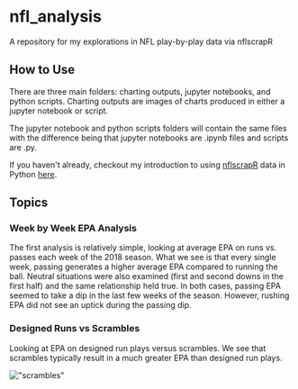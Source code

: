 # nfl_analysis
A repository for my explorations in NFL play-by-play data via nflscrapR

## How to Use
There are three main folders: charting outputs, jupyter notebooks, and python scripts. Charting outputs are images of charts produced in either a jupyter notebook or script.

The jupyter notebook and python scripts folders will contain the same files with the difference being that jupyter notebooks are .ipynb files and scripts are .py.

If you haven't already, checkout my introduction to using [nflscrapR](https://github.com/maksimhorowitz/nflscrapR) data in Python [here](https://gist.github.com/Deryck97/fa4abc0e66b77922634be9f51f9a1052).

## Topics

### Week by Week EPA Analysis
The first analysis is relatively simple, looking at average EPA on runs vs. passes each week of the 2018 season. What we see is that every single week, passing generates a higher average EPA compared to running the ball. Neutral situations were also examined (first and second downs in the first half) and the same relationship held true. In both cases, passing EPA seemed to take a dip in the last few weeks of the season. However, rushing EPA did not see an uptick during the passing dip. 

### Designed Runs vs Scrambles
Looking at EPA on designed run plays versus scrambles. We see that scrambles typically result in a much greater EPA than designed run plays. 

!["scrambles"](https://user-images.githubusercontent.com/38873110/62155815-5db11d00-b2f9-11e9-8dcb-610534d5096e.PNG)

